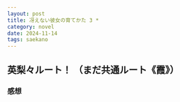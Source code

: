 ```yaml
---
layout: post
title: 冴えない彼女の育てかた 3 *
category: novel
date: 2024-11-14
tags: saekano
---
```


## 英梨々ルート！ （まだ共通ルート《霞》）

### 感想
